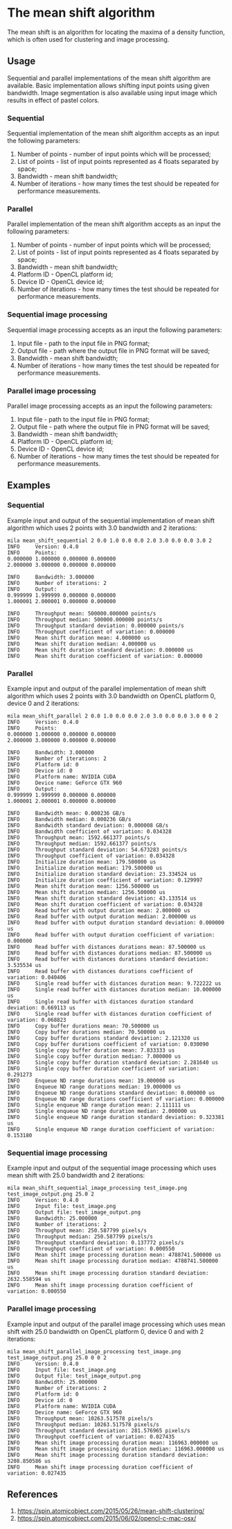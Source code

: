 # The mean shift algorithm
The mean shift is an algorithm for locating the maxima of a density function, which is often used for clustering and image processing.

## Usage
Sequential and parallel implementations of the mean shift algorithm are available. Basic implementation allows shifting input points using given bandwidth. Image segmentation is also available using input image which results in effect of pastel colors.

### Sequential
Sequential implementation of the mean shift algorithm accepts as an input the following parameters:

1. Number of points - number of input points which will be processed;
1. List of points - list of input points represented as 4 floats separated by space;
1. Bandwidth - mean shift bandwidth;
1. Number of iterations - how many times the test should be repeated for performance measurements.

### Parallel
Parallel implementation of the mean shift algorithm accepts as an input the following parameters:

1. Number of points - number of input points which will be processed;
1. List of points - list of input points represented as 4 floats separated by space;
1. Bandwidth - mean shift bandwidth;
1. Platform ID - OpenCL platform id;
1. Device ID - OpenCL device id;
1. Number of iterations - how many times the test should be repeated for performance measurements.

### Sequential image processing
Sequential image processing accepts as an input the following parameters:

1. Input file - path to the input file in PNG format;
1. Output file - path where the output file in PNG format will be saved;
1. Bandwidth - mean shift bandwidth;
1. Number of iterations - how many times the test should be repeated for performance measurements.

### Parallel image processing
Parallel image processing accepts as an input the following parameters:

1. Input file - path to the input file in PNG format;
1. Output file - path where the output file in PNG format will be saved;
1. Bandwidth - mean shift bandwidth;
1. Platform ID - OpenCL platform id;
1. Device ID - OpenCL device id;
1. Number of iterations - how many times the test should be repeated for performance measurements.

## Examples
### Sequential
Example input and output of the sequential implementation of mean shift algorithm which uses 2 points with 3.0 bandwidth and 2 iterations:

    mila mean_shift_sequential 2 0.0 1.0 0.0 0.0 2.0 3.0 0.0 0.0 3.0 2
    INFO     Version: 0.4.0
    INFO     Points:
    0.000000 1.000000 0.000000 0.000000
    2.000000 3.000000 0.000000 0.000000

    INFO     Bandwidth: 3.000000
    INFO     Number of iterations: 2
    INFO     Output:
    0.999999 1.999999 0.000000 0.000000
    1.000001 2.000001 0.000000 0.000000

    INFO     Throughput mean: 500000.000000 points/s
    INFO     Throughput median: 500000.000000 points/s
    INFO     Throughput standard deviation: 0.000000 points/s
    INFO     Throughput coefficient of variation: 0.000000
    INFO     Mean shift duration mean: 4.000000 us
    INFO     Mean shift duration median: 4.000000 us
    INFO     Mean shift duration standard deviation: 0.000000 us
    INFO     Mean shift duration coefficient of variation: 0.000000

### Parallel
Example input and output of the parallel implementation of mean shift algorithm which uses 2 points with 3.0 bandwidth on OpenCL platform 0, device 0 and 2 iterations:

    mila mean_shift_parallel 2 0.0 1.0 0.0 0.0 2.0 3.0 0.0 0.0 3.0 0 0 2
    INFO     Version: 0.4.0
    INFO     Points:
    0.000000 1.000000 0.000000 0.000000
    2.000000 3.000000 0.000000 0.000000

    INFO     Bandwidth: 3.000000
    INFO     Number of iterations: 2
    INFO     Platform id: 0
    INFO     Device id: 0
    INFO     Platform name: NVIDIA CUDA
    INFO     Device name: GeForce GTX 960
    INFO     Output:
    0.999999 1.999999 0.000000 0.000000
    1.000001 2.000001 0.000000 0.000000

    INFO     Bandwidth mean: 0.000236 GB/s
    INFO     Bandwidth median: 0.000236 GB/s
    INFO     Bandwidth standard deviation: 0.000008 GB/s
    INFO     Bandwidth coefficient of variation: 0.034328
    INFO     Throughput mean: 1592.661377 points/s
    INFO     Throughput median: 1592.661377 points/s
    INFO     Throughput standard deviation: 54.673283 points/s
    INFO     Throughput coefficient of variation: 0.034328
    INFO     Initialize duration mean: 179.500000 us
    INFO     Initialize duration median: 179.500000 us
    INFO     Initialize duration standard deviation: 23.334524 us
    INFO     Initialize duration coefficient of variation: 0.129997
    INFO     Mean shift duration mean: 1256.500000 us
    INFO     Mean shift duration median: 1256.500000 us
    INFO     Mean shift duration standard deviation: 43.133514 us
    INFO     Mean shift duration coefficient of variation: 0.034328
    INFO     Read buffer with output duration mean: 2.000000 us
    INFO     Read buffer with output duration median: 2.000000 us
    INFO     Read buffer with output duration standard deviation: 0.000000 us
    INFO     Read buffer with output duration coefficient of variation: 0.000000
    INFO     Read buffer with distances durations mean: 87.500000 us
    INFO     Read buffer with distances durations median: 87.500000 us
    INFO     Read buffer with distances durations standard deviation: 3.535534 us
    INFO     Read buffer with distances durations coefficient of variation: 0.040406
    INFO     Single read buffer with distances duration mean: 9.722222 us
    INFO     Single read buffer with distances duration median: 10.000000 us
    INFO     Single read buffer with distances duration standard deviation: 0.669113 us
    INFO     Single read buffer with distances duration coefficient of variation: 0.068823
    INFO     Copy buffer durations mean: 70.500000 us
    INFO     Copy buffer durations median: 70.500000 us
    INFO     Copy buffer durations standard deviation: 2.121320 us
    INFO     Copy buffer durations coefficient of variation: 0.030090
    INFO     Single copy buffer duration mean: 7.833333 us
    INFO     Single copy buffer duration median: 7.000000 us
    INFO     Single copy buffer duration standard deviation: 2.281640 us
    INFO     Single copy buffer duration coefficient of variation: 0.291273
    INFO     Enqueue ND range durations mean: 19.000000 us
    INFO     Enqueue ND range durations median: 19.000000 us
    INFO     Enqueue ND range durations standard deviation: 0.000000 us
    INFO     Enqueue ND range durations coefficient of variation: 0.000000
    INFO     Single enqueue ND range duration mean: 2.111111 us
    INFO     Single enqueue ND range duration median: 2.000000 us
    INFO     Single enqueue ND range duration standard deviation: 0.323381 us
    INFO     Single enqueue ND range duration coefficient of variation: 0.153180

### Sequential image processing
Example input and output of the sequential image processing which uses mean shift with 25.0 bandwidth and 2 iterations:

    mila mean_shift_sequential_image_processing test_image.png test_image_output.png 25.0 2
    INFO     Version: 0.4.0
    INFO     Input file: test_image.png
    INFO     Output file: test_image_output.png
    INFO     Bandwidth: 25.000000
    INFO     Number of iterations: 2
    INFO     Throughput mean: 250.587799 pixels/s
    INFO     Throughput median: 250.587799 pixels/s
    INFO     Throughput standard deviation: 0.137772 pixels/s
    INFO     Throughput coefficient of variation: 0.000550
    INFO     Mean shift image processing duration mean: 4788741.500000 us
    INFO     Mean shift image processing duration median: 4788741.500000 us
    INFO     Mean shift image processing duration standard deviation: 2632.558594 us
    INFO     Mean shift image processing duration coefficient of variation: 0.000550

### Parallel image processing
Example input and output of the parallel image processing which uses mean shift with 25.0 bandwidth on OpenCL platform 0, device 0 and with 2 iterations:

    mila mean_shift_parallel_image_processing test_image.png test_image_output.png 25.0 0 0 2
    INFO     Version: 0.4.0
    INFO     Input file: test_image.png
    INFO     Output file: test_image_output.png
    INFO     Bandwidth: 25.000000
    INFO     Number of iterations: 2
    INFO     Platform id: 0
    INFO     Device id: 0
    INFO     Platform name: NVIDIA CUDA
    INFO     Device name: GeForce GTX 960
    INFO     Throughput mean: 10263.517578 pixels/s
    INFO     Throughput median: 10263.517578 pixels/s
    INFO     Throughput standard deviation: 281.576965 pixels/s
    INFO     Throughput coefficient of variation: 0.027435
    INFO     Mean shift image processing duration mean: 116963.000000 us
    INFO     Mean shift image processing duration median: 116963.000000 us
    INFO     Mean shift image processing duration standard deviation: 3208.850586 us
    INFO     Mean shift image processing duration coefficient of variation: 0.027435

## References
1. https://spin.atomicobject.com/2015/05/26/mean-shift-clustering/
1. https://spin.atomicobject.com/2015/06/02/opencl-c-mac-osx/
